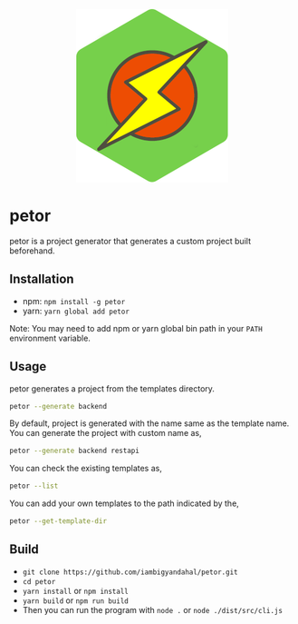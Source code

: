 <p align="center">
  <a href="https://github.com/iambigyandahal/petor"><img src="https://github.com/iambigyandahal/petor/blob/main/logo.png" alt="Petor Logo"></a>
</p>

# petor

petor is a project generator that generates a custom project built beforehand.

## Installation

- npm: `npm install -g petor`
- yarn: `yarn global add petor`
  
Note: You may need to add npm or yarn global bin path in your `PATH` environment variable.

## Usage

petor generates a project from the templates directory.

```bash
petor --generate backend
```

By default, project is generated with the name same as the template name. You can generate the project with custom name as,

```bash
petor --generate backend restapi
```

You can check the existing templates as,

```bash
petor --list
```

You can add your own templates to the path indicated by the,

```bash
petor --get-template-dir
```

## Build

- `git clone https://github.com/iambigyandahal/petor.git`
- `cd petor`
- `yarn install` or `npm install`
- `yarn build` or `npm run build`
- Then you can run the program with `node .` or `node ./dist/src/cli.js`
